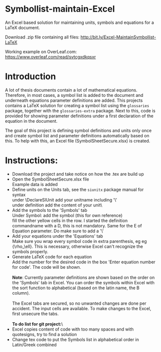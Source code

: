 # Symbollist-maintain-Excel
An Excel based solution for maintaining units, symbols and equations for a LaTeX document.

Download .zip file containing all files: http://bit.ly/Excel-MaintainSymbollist-LaTeX

Working example on OverLeaf.com: https://www.overleaf.com/read/svtcgxdkqsxr

# Introduction
A lot of thesis documents contain a lot of mathematical equations. Therefore, in most cases, a symbol list is added to the document and underneath equations parameter definitions are added.
This projects contains a LaTeX solution for creating a symbol list using the `glossaries` package, together with the `glossaries-extra` package. Next to this, code is provided for showing parameter definitions under a first declaration of the equation in the document.

The goal of this project is defining symbol definitions and units only once and create symbol list and parameter definitions automatically based on this. To help with this, an Excel file (SymbolSheetSecure.xlsx) is created. 

# Instructions:
- Download the project and take notice on how the .tex are build up
- Open the SymbolSheetSecure.xlsx file\
Example data is added
- Define units on the Units tab, see the `siunitx` package manual for syntax\
under \DeclareSIUnit add your unitname including '\\'\
under definition add the content of your unit\
- Add the symbols to the 'Symbols' tab\
Under Symbol: add the symbol (this for own reference)\
fill the other yellow cells in the row. I started the definition commandname with a D, this is not mandatory. Same for the E of Equation parameter. Do make sure to add a '\\'
- Add your equations under the 'Equations' tab\
Make sure you wrap every symbol code in extra parenthesis, eg eg {\rho_\ell}. This is necessary, otherwise Excel can't recognize the symbols properly.
- Generate LaTeX code for each equation\
Add the number for the desired code in the box 'Enter equation number
for code'. The code will be shown.\
\
**Note**: Currently parameter definitions are shown based on the order on the 'Symbols' tab in Excel. You can order the symbols within Excel with the sort function to alphabetical (based on the latin name, the B column).
\
\
The Excel tabs are secured, so no unwanted changes are done per accident. The input cells are available. To make changes to the Excel, first unsecure the tabs. 
\
\
**To do list for git project:**\
- Excel copies content of code with too many spaces and with quotesigns, try to find a solution
- Change tex code to put the Symbols list in alphabetical order in Latin/Greek combined
